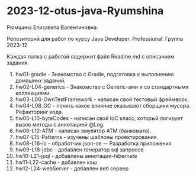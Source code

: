 # 2023-12-otus-java-Ryumshina
Рюмшина Елизавета Валентиновна.

Репозиторий для работ по курсу Java Developer. Professional. Группа 2023-12

Каждая папка с работой содержит файл Readme.md с описанием задания.

1. hw01-gradle - Знакомство  с Gradle, подготовка к выполнению домашних заданий.
2. hw02-L04-generics - Знакомство с Generic-ами и со стандартными коллекциями.
3. hw03-L06-OwnTestFramework - написан свой тестовый фреймворк.
4. hw04-L08_GC - понять какое влияние оказывают сборщики мусора. Рефакторинг кода.
5. hw05-L10-byteCodes - написан свой IoC класс, который логирует вызов методы с аннотацией @Log.
6. hw06-L12-ATM - написан эмулятор ATM (банкомата).
7. hw07-L15-Patterns - изучены шаблоны проектирования.
8. hw08-L16-io - обработчик json-ов
-- Разработка приложения
9. hw09-L18-jdbc - добавлен генератор sql запросов
10. hw10-L21-jpql - добавлены аннотации-hibernate
11. hw11-L22-cache - добавлен кэш
12. hw12-L24-webServer - добавлен веб сервер
